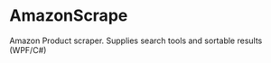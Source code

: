 AmazonScrape
============

Amazon Product scraper. Supplies search tools and sortable results (WPF/C#)
